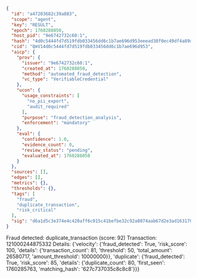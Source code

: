 ```json
{
  "id": "a47203682c39a883",
  "scope": "agent",
  "key": "RESULT",
  "epoch": 1760288050,
  "host_pid": "9e6742732c60:1",
  "hash": "4d0c5444fd7d519fdb033456dd6c1b7ae696d953eeead38f0ec49df4a89daff2",
  "cid": "QmV14d0c5444fd7d519fdb033456dd6c1b7ae696d953",
  "aicp": {
    "prov": {
      "issuer": "9e6742732c60:1",
      "created_at": 1760288050,
      "method": "automated_fraud_detection",
      "vc_type": "VerifiableCredential"
    },
    "ucon": {
      "usage_constraints": [
        "no_pii_export",
        "audit_required"
      ],
      "purpose": "fraud_detection_analysis",
      "enforcement": "mandatory"
    },
    "eval": {
      "confidence": 1.0,
      "evidence_count": 0,
      "review_status": "pending",
      "evaluated_at": 1760288050
    }
  },
  "sources": [],
  "edges": [],
  "metrics": {},
  "thresholds": {},
  "tags": [
    "fraud",
    "duplicate_transaction",
    "risk_critical"
  ],
  "sig": "d6a1d5c3e374e4c420aff6c015c41befbe32c92a8074aab67d2e3ad163170a3e"
}
```

Fraud detected: duplicate_transaction (score: 92)
Transaction: 121000244875332
Details: {'velocity': {'fraud_detected': True, 'risk_score': 100, 'details': {'transaction_count': 81, 'threshold': 50, 'total_amount': 26580717, 'amount_threshold': 10000000}}, 'duplicate': {'fraud_detected': True, 'risk_score': 85, 'details': {'duplicate_count': 80, 'first_seen': 1760285763, 'matching_hash': '627c737035c8c8c8'}}}
